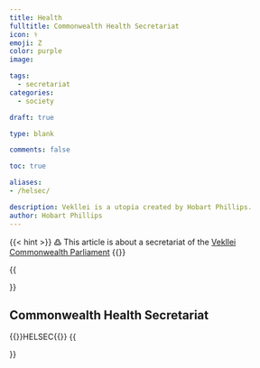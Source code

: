 ```yaml
---
title: Health
fulltitle: Commonwealth Health Secretariat 
icon: ⚕️
emoji: Ζ
color: purple
image: 

tags: 
  - secretariat
categories:
  - society

draft: true

type: blank

comments: false

toc: true

aliases:
- /helsec/

description: Vekllei is a utopia created by Hobart Phillips.
author: Hobart Phillips
---
```

{{< hint >}}
߷ This article is about a secretariat of the [Vekllei](/factbook/vekllei/) [Commonwealth Parliament](/factbook/society/state/government/commonwealth/)
{{</hint>}}

{{<section>}}
## Commonwealth Health Secretariat 
{{<boxtag teal>}}HELSEC{{</boxtag>}}
{{</section>}}